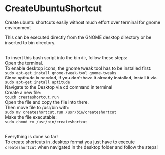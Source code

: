 # CreateUbuntuShortcut
Create ubuntu shortcuts easily without much effort over terminal for gnome environment

This can be executed directly from the GNOME desktop directory or be inserted to bin directory.<br><br>

To insert this bash script into the bin dir, follow these steps:<br>
Open the terminal.<br>
To enable desktop icons, the gnome tweak tool has to be installed first:<br>
`sudo apt-get install gnome-tweak-tool gnome-tweaks`<br>
Since aptitude is needed, if you don't have it already installed, install it via<br>
`sudo apt-get install aptitude`<br>
Navigate to the Desktop via cd command in terminal<br>
Create a new file:<br>
`touch createshortcut.run`<br>
Open the file and copy the file into there.<br>
Then move file to /usr/bin with:<br>
`sudo mv createshortcut.run /usr/bin/createshortcut`<br>
Make the file executable:<br>
`sudo chmod +x /usr/bin/createshortcut`<br><br>

Everything is done so far!<br>
To create shortcuts in .desktop format you just have to execute `createshortcut` when navigated in the desktop folder and follow the steps!
